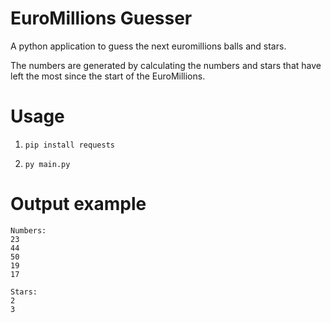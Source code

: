 # EuroMillions Guesser
A python application to guess the next euromillions balls and stars.

The numbers are generated by calculating the numbers and stars that have left the most since the start of the EuroMillions.

# Usage

1. ```pip install requests```

2. ```py main.py```

# Output example

```
Numbers:
23
44
50
19
17

Stars:
2
3
```
